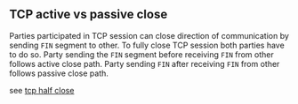 ## TCP active vs passive close

Parties participated in TCP session can close direction of communication by sending `FIN` segment to other. To fully close TCP session both parties have to do so. Party sending the `FIN` segment before receiving `FIN` from other follows active close path. Party sending `FIN` after receiving `FIN` from other follows passive close path.

see [tcp half close](tcp-half-close.md)

